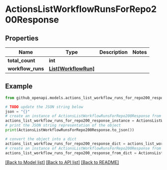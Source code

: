 # ActionsListWorkflowRunsForRepo200Response


## Properties

Name | Type | Description | Notes
------------ | ------------- | ------------- | -------------
**total_count** | **int** |  | 
**workflow_runs** | [**List[WorkflowRun]**](WorkflowRun.md) |  | 

## Example

```python
from github_openapi.models.actions_list_workflow_runs_for_repo200_response import ActionsListWorkflowRunsForRepo200Response

# TODO update the JSON string below
json = "{}"
# create an instance of ActionsListWorkflowRunsForRepo200Response from a JSON string
actions_list_workflow_runs_for_repo200_response_instance = ActionsListWorkflowRunsForRepo200Response.from_json(json)
# print the JSON string representation of the object
print(ActionsListWorkflowRunsForRepo200Response.to_json())

# convert the object into a dict
actions_list_workflow_runs_for_repo200_response_dict = actions_list_workflow_runs_for_repo200_response_instance.to_dict()
# create an instance of ActionsListWorkflowRunsForRepo200Response from a dict
actions_list_workflow_runs_for_repo200_response_from_dict = ActionsListWorkflowRunsForRepo200Response.from_dict(actions_list_workflow_runs_for_repo200_response_dict)
```
[[Back to Model list]](../README.md#documentation-for-models) [[Back to API list]](../README.md#documentation-for-api-endpoints) [[Back to README]](../README.md)


